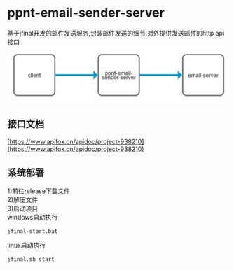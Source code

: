 # ppnt-email-sender-server
基于jfinal开发的邮件发送服务,封装邮件发送的细节,对外提供发送邮件的http api接口  
![](readme_files/1.jpg)
## 接口文档
[https://www.apifox.cn/apidoc/project-938210](https://www.apifox.cn/apidoc/project-938210)

## 系统部署
1)前往release下载文件  
2)解压文件  
3)启动项目  
windows启动执行
```
jfinal-start.bat
```
linux启动执行
```
jfinal.sh start
```